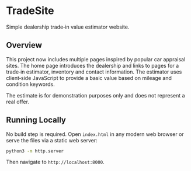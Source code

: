 # TradeSite

Simple dealership trade‑in value estimator website.

## Overview

This project now includes multiple pages inspired by popular car appraisal sites. The home page introduces the dealership and links to pages for a trade‑in estimator, inventory and contact information. The estimator uses client‑side JavaScript to provide a basic value based on mileage and condition keywords.

The estimate is for demonstration purposes only and does not represent a real offer.

## Running Locally

No build step is required. Open `index.html` in any modern web browser or serve the files via a static web server:

```bash
python3 -m http.server
```

Then navigate to `http://localhost:8000`.
